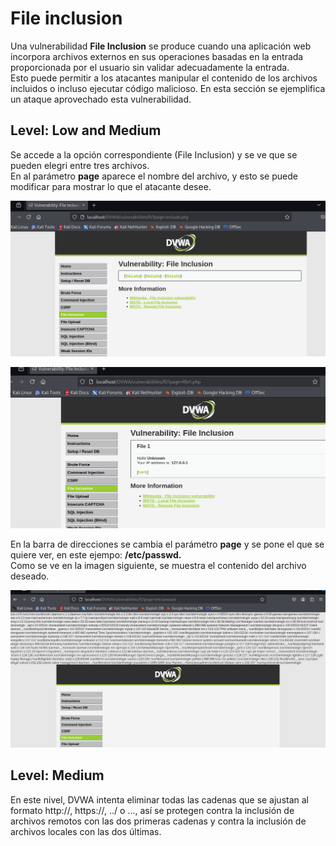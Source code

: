 # File inclusion
Una vulnerabilidad **File Inclusion** se produce cuando una aplicación web incorpora archivos externos en sus operaciones basadas en la entrada proporcionada por el usuario sin validar adecuadamente la entrada. \
Esto puede permitir a los atacantes manipular el contenido de los archivos incluidos o incluso ejecutar código malicioso.
En esta sección se ejemplifica un ataque aprovechado esta vulnerabilidad.
## Level: Low and Medium
Se accede a la opción correspondiente (File Inclusion) y se ve que se pueden elegri entre tres archivos. \
En al parámetro **page** aparece el nombre del archivo, y esto se puede modificar para mostrar lo que el atacante desee.

![Acceso file include](https://github.com/PPS11148274/apache_hardening/blob/main/DVWA/file_inclusion/asset/Inicio%20file%20include.png)

![Carga file1](https://github.com/PPS11148274/apache_hardening/blob/main/DVWA/file_inclusion/asset/file1.png) 

En la barra de direcciones se cambia el parámetro **page** y se pone el que se quiere ver, en este ejempo: **/etc/passwd.** \
Como se ve en la imagen siguiente, se muestra el contenido del archivo deseado.

![Muestra /etc/passwd](https://github.com/PPS11148274/apache_hardening/blob/main/DVWA/file_inclusion/asset/passwd.png)

## Level: Medium

En este nivel, DVWA intenta eliminar todas las cadenas que se ajustan al formato http://, https://, ../ o ..\., así se protegen contra la inclusión de archivos remotos con las dos primeras cadenas y contra la inclusión de archivos locales con las dos últimas.
